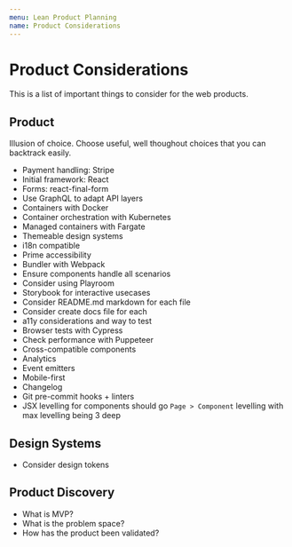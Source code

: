 ```yaml
---
menu: Lean Product Planning
name: Product Considerations
---
```


# Product Considerations

This is a list of important things to consider for the web products.

## Product

Illusion of choice. Choose useful, well thoughout choices that you can backtrack easily.

- Payment handling: Stripe
- Initial framework: React
- Forms: react-final-form
- Use GraphQL to adapt API layers
- Containers with Docker
- Container orchestration with Kubernetes
- Managed containers with Fargate
- Themeable design systems
- i18n compatible
- Prime accessibility
- Bundler with Webpack
- Ensure components handle all scenarios
- Consider using Playroom
- Storybook for interactive usecases
- Consider README.md markdown for each file
- Consider create docs file for each
- a11y considerations and way to test
- Browser tests with Cypress
- Check performance with Puppeteer
- Cross-compatible components
- Analytics
- Event emitters
- Mobile-first
- Changelog
- Git pre-commit hooks + linters
- JSX levelling for components should go `Page > Component` levelling with max levelling being 3 deep

## Design Systems

- Consider design tokens

## Product Discovery 

- What is MVP?
- What is the problem space?
- How has the product been validated?